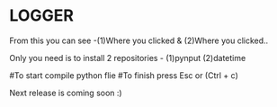 # LOGGER
From this you can see -(1)Where you clicked   &amp;  (2)Where you clicked.. 

Only you need is to install 2 repositories -
(1)pynput
(2)datetime


#To start compile python flie
#To finish press Esc or (Ctrl + c) 



Next release is coming soon  :)
